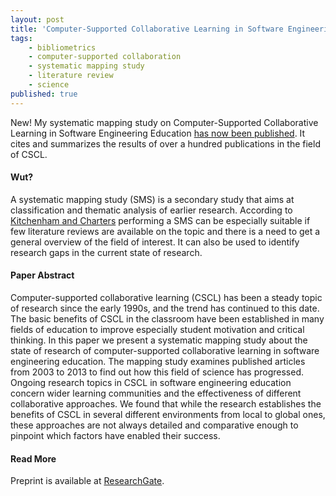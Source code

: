 ```yaml
---
layout: post
title: 'Computer-Supported Collaborative Learning in Software Engineering Education: A Systematic Mapping Study'
tags:
    - bibliometrics
    - computer-supported collaboration
    - systematic mapping study
    - literature review
    - science
published: true
---
```


New! My systematic mapping study on Computer-Supported Collaborative Learning in Software Engineering Education [has now been published](https://www.researchgate.net/publication/288184552_Computer-Supported_Collaborative_Learning_in_Software_Engineering_Education_A_Systematic_Mapping_Study). It cites and summarizes the results of over a hundred publications in the field of CSCL.

#### Wut?
A systematic mapping study (SMS) is a secondary study that aims at classification and thematic analysis of earlier research. According to [Kitchenham and Charters](http://www.elsevier.com/__data/promis_misc/525444systematicreviewsguide.pdf) performing a SMS can be especially suitable if few literature reviews are available on the topic and there is a need to get a general overview of the field of interest. It can also be used to identify research gaps in the current state of research.

#### Paper Abstract
Computer-supported collaborative learning (CSCL) has been a steady topic of research since the early 1990s, and the trend has continued to this date. The basic benefits of CSCL in the classroom have been established in many fields of education to improve especially student motivation and critical thinking. In this paper we present a systematic mapping study about the state of research of computer-supported collaborative learning in software engineering education. The mapping study examines published articles from 2003 to 2013 to find out how this field of science has progressed. Ongoing research topics in CSCL in software engineering education concern wider learning communities and the effectiveness of different collaborative approaches. We found that while the research establishes the benefits of CSCL in several different environments from local to global ones, these approaches are not always detailed and comparative enough to pinpoint which factors have enabled their success.

#### Read More
Preprint is available at [ResearchGate](https://www.researchgate.net/publication/288184552_Computer-Supported_Collaborative_Learning_in_Software_Engineering_Education_A_Systematic_Mapping_Study).